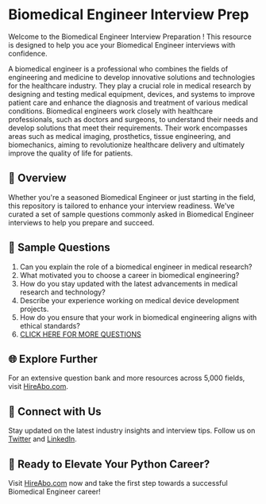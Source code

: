 # Biomedical Engineer Interview Prep

Welcome to the Biomedical Engineer Interview Preparation ! This resource is designed to help you ace your Biomedical Engineer interviews with confidence.

A biomedical engineer is a professional who combines the fields of engineering and medicine to develop innovative solutions and technologies for the healthcare industry. They play a crucial role in medical research by designing and testing medical equipment, devices, and systems to improve patient care and enhance the diagnosis and treatment of various medical conditions. Biomedical engineers work closely with healthcare professionals, such as doctors and surgeons, to understand their needs and develop solutions that meet their requirements. Their work encompasses areas such as medical imaging, prosthetics, tissue engineering, and biomechanics, aiming to revolutionize healthcare delivery and ultimately improve the quality of life for patients.

## 🚀 Overview

Whether you're a seasoned Biomedical Engineer or just starting in the field, this repository is tailored to enhance your interview readiness. We've curated a set of sample questions commonly asked in Biomedical Engineer interviews to help you prepare and succeed.

## 📝 Sample Questions

1. Can you explain the role of a biomedical engineer in medical research?
2. What motivated you to choose a career in biomedical engineering?
3. How do you stay updated with the latest advancements in medical research and technology?
4. Describe your experience working on medical device development projects.
5. How do you ensure that your work in biomedical engineering aligns with ethical standards?
6. [CLICK HERE FOR MORE QUESTIONS](https://hireabo.com/job/2_3_22/Biomedical%20Engineer)

## 🌐 Explore Further

For an extensive question bank and more resources across 5,000 fields, visit [HireAbo.com](https://www.hireabo.com).

## 📱 Connect with Us

Stay updated on the latest industry insights and interview tips. Follow us on [Twitter](https://twitter.com/hireabo) and [LinkedIn](https://www.linkedin.com/in/hire-abo-3609972a8/).

## 🚀 Ready to Elevate Your Python Career?

Visit [HireAbo.com](https://www.hireabo.com) now and take the first step towards a successful Biomedical Engineer career!